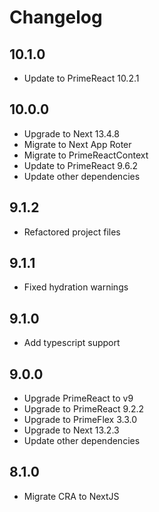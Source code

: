# Changelog

## 10.1.0

-   Update to PrimeReact 10.2.1

## 10.0.0

-   Upgrade to Next 13.4.8
-   Migrate to Next App Roter
-   Migrate to PrimeReactContext
-   Update to PrimeReact 9.6.2
-   Update other dependencies

## 9.1.2

-   Refactored project files

## 9.1.1

-   Fixed hydration warnings

## 9.1.0

-   Add typescript support

## 9.0.0

-   Upgrade PrimeReact to v9
-   Upgrade to PrimeReact 9.2.2
-   Upgrade to PrimeFlex 3.3.0
-   Upgrade to Next 13.2.3
-   Update other dependencies

## 8.1.0

-   Migrate CRA to NextJS
